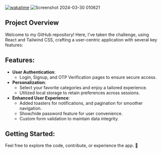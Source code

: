 [![wakatime](https://wakatime.com/badge/user/018e866f-d1d0-4ab4-9f15-078cc30ae802/project/018e8674-5e0c-4248-ae55-2ca50fb3a792.svg)](https://wakatime.com/badge/user/018e866f-d1d0-4ab4-9f15-078cc30ae802/project/018e8674-5e0c-4248-ae55-2ca50fb3a792)
![Screenshot 2024-03-30 010621](https://github.com/VibhourSharma/ecommerce-interests/assets/110191186/6d8e4242-c65e-48e4-af98-65ca43e0cfd7)

## Project Overview

Welcome to my GitHub repository! Here, I've taken the challenge, using React and Tailwind CSS, crafting a user-centric application with several key features:

## Features:
- **User Authentication**: 
  - Login, Signup, and OTP Verification pages to ensure secure access.
- **Personalization**: 
  - Select your favorite categories and enjoy a tailored experience.
  - Utilized local storage to retain preferences across sessions.
- **Enhanced User Experience**:
  - Added toasters for notifications, and pagination for smoother navigation.
  - Show/hide password feature for user convenience.
  - Custom form validation to maintain data integrity.

## Getting Started:
Feel free to explore the code, contribute, or experience the app. 🚀

